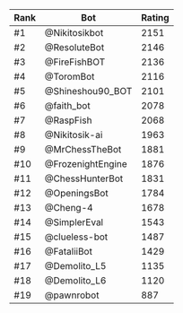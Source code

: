 Rank|Bot|Rating
---|---|---
#1|@Nikitosikbot|2151
#2|@ResoluteBot|2146
#3|@FireFishBOT|2136
#4|@ToromBot|2116
#5|@Shineshou90_BOT|2101
#6|@faith_bot|2078
#7|@RaspFish|2068
#8|@Nikitosik-ai|1963
#9|@MrChessTheBot|1881
#10|@FrozenightEngine|1876
#11|@ChessHunterBot|1831
#12|@OpeningsBot|1784
#13|@Cheng-4|1678
#14|@SimplerEval|1543
#15|@clueless-bot|1487
#16|@FataliiBot|1429
#17|@Demolito_L5|1135
#18|@Demolito_L6|1120
#19|@pawnrobot|887
